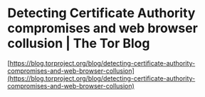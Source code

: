 <!--
id: 4041253912
link: http://tumblr.atmos.org/post/4041253912/detecting-certificate-authority-compromises-and-web
slug: detecting-certificate-authority-compromises-and-web
date: Wed Mar 23 2011 01:06:09 GMT-0700 (PDT)
publish: 2011-03-023
tags: 
title: Detecting Certificate Authority compromises and web browser collusion | The Tor Blog
-->


Detecting Certificate Authority compromises and web browser collusion | The Tor Blog
====================================================================================

[https://blog.torproject.org/blog/detecting-certificate-authority-compromises-and-web-browser-collusion](https://blog.torproject.org/blog/detecting-certificate-authority-compromises-and-web-browser-collusion)

